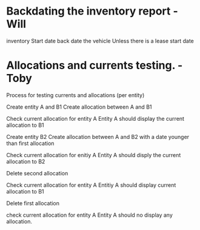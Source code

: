 
# Backdating the inventory report - Will

inventory 
Start date back date the vehicle
Unless there is a lease start date

# Allocations and currents testing. - Toby

Process for testing currents and allocations (per entity)

Create entity A and B1
Create allocation between A and B1

Check current allocation for entity A
	Entity A should display the current allocation to B1

Create entity B2
Create allocation between A and B2 with a date younger than first allocation

Check current allocation for enitiy A
	Entity A should disply the current allocation to B2

Delete second allocation

Check current allocation for entity A
	Entitiy A should display current allocation to B1

Delete first allocation

check current allocation for entity A
	Entity A should no display any allocation.
 